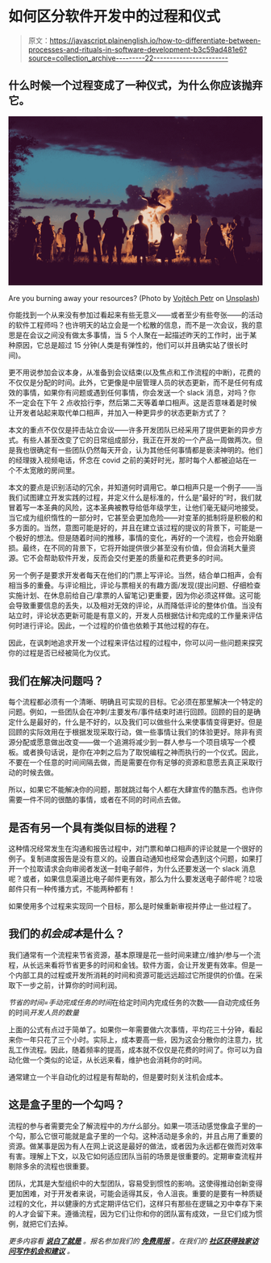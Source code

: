 # 如何区分软件开发中的过程和仪式

> 原文：<https://javascript.plainenglish.io/how-to-differentiate-between-processes-and-rituals-in-software-development-b3c59ad481e6?source=collection_archive---------22----------------------->

## 什么时候一个过程变成了一种仪式，为什么你应该抛弃它。

![](img/fd149c250e946bfc697c5e500f6d4b59.png)

Are you burning away your resources? (Photo by [Vojtěch Petr](https://unsplash.com/@dejtosem?utm_source=unsplash&utm_medium=referral&utm_content=creditCopyText) on [Unsplash](https://unsplash.com/collections/84910204/rituals?utm_source=unsplash&utm_medium=referral&utm_content=creditCopyText))

你能找到一个从来没有参加过看起来有些无意义——或者至少有些夸张——的活动的软件工程师吗？也许明天的站立会是一个松散的信息，而不是一次会议，我的意思是在会议之间没有做太多事情，当 5 个人聚在一起描述昨天的工作时，出于某种原因，它总是超过 15 分钟(人类是有弹性的，他们可以并且确实站了很长时间)。

更不用说参加会议本身，从准备到会议结束(以及焦点和工作流程的中断)，花费的不仅仅是分配的时间。此外，它更像是中层管理人员的状态更新，而不是任何有成效的事情，如果你有问题或遇到任何事情，你会发送一个 slack 消息，对吗？你不一定会在下午 2 点收拾行李，然后第二天等着单口相声。这是否意味着是时候让开发者站起来取代单口相声，并加入一种更异步的状态更新方式了？

本文的重点不仅仅是抨击站立会议——许多开发团队已经采用了提供更新的异步方式。有些人甚至改变了它的日常组成部分，我正在开发的一个产品一周做两次。但是我也很确定有一些团队仍然每天开会，认为其他任何事情都是亵渎神明的。他们的经理拨入视频电话，怀念在 covid 之前的美好时光，那时每个人都被迫站在一个不太宽敞的房间里。

本文的要点是识别活动的冗余，并知道何时调用它。单口相声只是一个例子——当我们试图建立开发实践的过程，并定义什么是标准的，什么是“最好的”时，我们就冒着写一本圣典的风险，这本圣典被教导给低年级学生，让他们毫无疑问地接受。当它成为组织惰性的一部分时，它甚至会更加危险——对变革的抵制将是积极的和多方面的。当然，意图可能是好的，并且在建立该过程的提议的背景下，可能是一个极好的想法。但是随着时间的推移，事情的变化，再好的一个流程，也会开始磨损。最终，在不同的背景下，它将开始提供很少甚至没有价值，但会消耗大量资源。它不会帮助软件开发，反而会交付更差的质量和花费更多的时间。

另一个例子是要求开发者每天在他们的门票上写评论。当然，结合单口相声，会有相当多的重叠。与评论相比，评论与票相关的有趣方面/发现(提出问题、仔细检查实施计划、在休息前给自己/拿票的人留笔记)更重要，因为你必须这样做。这可能会导致重要信息的丢失，以及相对无效的评论，从而降低评论的整体价值。当没有站立时，评论状态更新可能是有意义的，开发人员根据估计和完成的工作量来评估何时进行评论。因此，一个过程的价值也依赖于其他过程的存在。

因此，在讽刺地追求开发一个过程来评估过程的过程中，你可以问一些问题来探究你的过程是否已经被简化为仪式。

## 我们在解决问题吗？

每个流程都必须有一个清晰、明确且可实现的目标。它必须在那里解决一个特定的问题。例如，一些团队会在冲刺/主要发布/事件结束时进行回顾。回顾的目的是确定什么是最好的，什么是不好的，以及我们可以做些什么来使事情变得更好。但是回顾的实际效用在于根据发现采取行动，做一些事情让我们的体验更好。除非有资源分配或愿意做出改变——做一个追溯将减少到一群人参与一个项目填写一个模板。或者换句话说，是你在冲刺之后为了取悦编程之神而执行的一个仪式。因此，不要在一个任意的时间间隔去做，而是需要在你有足够的资源和意愿去真正采取行动的时候去做。

所以，如果它不能解决你的问题，那就跳过每个人都在大肆宣传的酷东西。也许你需要一件不同的很酷的事情，或者在不同的时间点去做。

## 是否有另一个具有类似目标的进程？

这种情况经常发生在沟通和报告过程中，对门票和单口相声的评论就是一个很好的例子。复制进度报告是没有意义的。设置自动通知也经常会遇到这个问题，如果打开一个拉取请求会向审阅者发送一封电子邮件，为什么还要发送一个 slack 消息呢？或者，如果信息渠道比电子邮件更有效，那么为什么要发送电子邮件呢？垃圾邮件只有一种传播方式，不能两种都有！

如果使用多个过程来实现同一个目标，那么是时候重新审视并停止一些过程了。

## 我们的*机会成本*是什么？

我们通常有一个流程来节省资源，基本原理是花一些时间来建立/维护/参与一个流程，从长远来看将节省更多的时间和金钱。软件方面，会让开发更有效率。但是一个内部工具的过程或开发所消耗的时间和资源可能远远超过它所提供的价值。在采取下一步之前，计算你的时间利润。

*节省的时间=手动完成任务的时间*在给定时间内完成任务的次数——自动完成任务的时间*开发人员的数量*

上面的公式有点过于简单了。如果你一年需要做六次事情，平均花三十分钟，看起来你一年只花了三个小时。实际上，成本要高一些，因为这会分散你的注意力，扰乱工作流程。因此，随着频率的提高，成本就不仅仅是花费的时间了。你可以为自动化做一个类似的论证，从长远来看，维护也会消耗你的时间。

通常建立一个半自动化的过程是有帮助的，但是要时刻关注机会成本。

## 这是盒子里的一个勾吗？

流程的参与者需要完全了解流程中的*为什么*部分。如果一项活动感觉像盒子里的一个勾，那么它很可能就是盒子里的一个勾。这种活动是多余的，并且占用了重要的资源。做某事是因为有人在网上说这是最好的做法，或者因为永远都在做而对效率有害。理解上下文，以及它如何适应团队当前的场景是很重要的。定期审查流程并剔除多余的流程也很重要。

团队，尤其是大型组织中的大型团队，容易受到惯性的影响。这使得推动创新变得更加困难，对于开发者来说，可能会适得其反，令人沮丧。重要的是要有一种质疑过程的文化，并以健康的方式定期评估它们，这样只有那些在逻辑之刃中幸存下来的人才会留下来。遵循流程，因为它们让你和你的团队富有成效，一旦它们成为惯例，就把它们去掉。

*更多内容看* [***说白了就是***](http://plainenglish.io/) *。报名参加我们的* [***免费周报***](http://newsletter.plainenglish.io/) *。在我们的* [***社区获得独家访问写作机会和建议***](https://discord.gg/GtDtUAvyhW) *。*